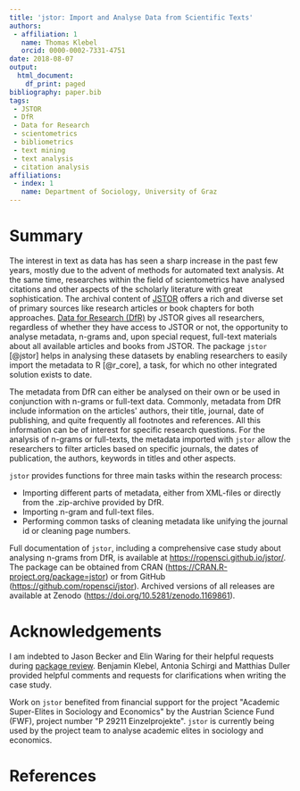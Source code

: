 ```yaml
---
title: 'jstor: Import and Analyse Data from Scientific Texts'
authors:
 - affiliation: 1
   name: Thomas Klebel
   orcid: 0000-0002-7331-4751
date: 2018-08-07
output:
  html_document:
    df_print: paged
bibliography: paper.bib
tags:
 - JSTOR
 - DfR
 - Data for Research
 - scientometrics
 - bibliometrics
 - text mining
 - text analysis
 - citation analysis
affiliations:
 - index: 1
   name: Department of Sociology, University of Graz
---
```


# Summary
The interest in text as data has has seen a sharp increase in the 
past few years, mostly due to the advent of methods for automated text analysis.
At the same time, researches within the field of scientometrics have analysed
citations and other aspects of the scholarly literature with great sophistication.
The archival content of [JSTOR](http://www.jstor.org) offers a rich and diverse
set of primary sources like research articles or book chapters for both 
approaches. 
[Data for Research (DfR)](http://www.jstor.org/dfr/) by JSTOR gives all 
researchers, regardless of whether they have access to JSTOR or not, the
opportunity to analyse metadata,
n-grams and, upon special request, full-text materials about all available
articles and books from JSTOR. The package `jstor` [@jstor] helps in
analysing these datasets by enabling researchers to easily import the metadata
to R [@r_core], a task, for which no other integrated solution exists to date.

The metadata from DfR
can either be analysed on their own or be used in conjunction with n-grams
or full-text data. Commonly, metadata from DfR include information
on the articles' authors, their title, journal, date of publishing, and quite
frequently all footnotes and references. All this information can be of interest
for specific research questions. For the analysis of n-grams or full-texts,
the metadata imported with `jstor`
allow the researchers to
filter articles based on specific journals, the dates of publication, the
authors, keywords in titles and other aspects.

`jstor` provides functions for three main tasks within the research process:

- Importing different parts of metadata, either from XML-files or directly from
the .zip-archive provided by DfR.
- Importing n-gram and full-text files.
- Performing common tasks of cleaning metadata like unifying the journal id or
cleaning page numbers.


Full documentation of `jstor`, including a comprehensive 
case study about analysing 
n-grams from DfR, is available at 
https://ropensci.github.io/jstor/. The package can be obtained from 
CRAN (https://CRAN.R-project.org/package=jstor)
or from GitHub (https://github.com/ropensci/jstor). 
Archived versions of all releases are available at Zenodo 
(https://doi.org/10.5281/zenodo.1169861). 





# Acknowledgements
I am indebted to Jason Becker and Elin Waring for their helpful requests during 
[package review](https://github.com/ropensci/onboarding/issues/189). 
Benjamin Klebel, Antonia Schirgi and Matthias Duller provided helpful comments
and requests for clarifications when writing the case study.

Work on `jstor` benefited from financial support for the project "Academic
Super-Elites in Sociology and Economics" by the Austrian Science Fund (FWF), 
project number "P 29211 Einzelprojekte". `jstor` is currently being used by
the project team to analyse academic elites in sociology and economics.



# References
